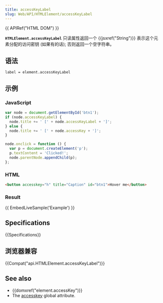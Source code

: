 ```yaml
---
title: accessKeyLabel
slug: Web/API/HTMLElement/accessKeyLabel
---
```

{{ APIRef("HTML DOM") }}

**`HTMLElement.accessKeyLabel`** 只读属性返回一个 {{jsxref("String")}} 表示这个元素分配的访问密钥 (如果有的话); 否则返回一个空字符串。

## 语法

```plain
label = element.accessKeyLabel
```

## 示例

### JavaScript

```js
var node = document.getElementById('btn1');
if (node.accessKeyLabel) {
  node.title += ' [' + node.accessKeyLabel + ']';
} else {
  node.title += ' [' + node.accessKey + ']';
}

node.onclick = function () {
  var p = document.createElement('p');
  p.textContent = 'Clicked!';
  node.parentNode.appendChild(p);
};
```

### HTML

```html
<button accesskey="h" title="Caption" id="btn1">Hover me</button>
```

### Result

{{ EmbedLiveSample('Example') }}

## Specifications

{{Specifications}}

## 浏览器兼容

{{Compat("api.HTMLElement.accessKeyLabel")}}

## See also

- {{domxref("element.accessKey")}}
- The [accesskey](/zh-CN/docs/Web/HTML/Global_attributes/accesskey) global attribute.
